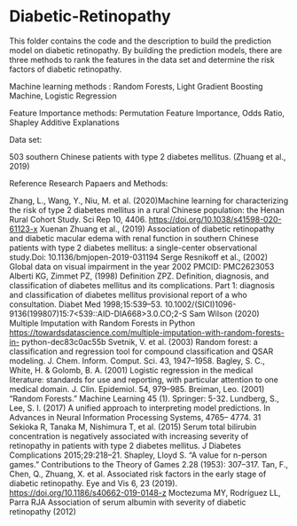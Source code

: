 # Diabetic-Retinopathy

This folder contains the code and the description to build the prediction model on diabetic retinopathy. By building the prediction models, there are three methods to rank the features in the data set and determine the risk factors of diabetic retinopathy.

Machine learning methods : Random Forests, Light Gradient Boosting Machine, Logistic Regression

Feature Importance methods: Permutation Feature Importance, Odds Ratio, Shapley Additive Explanations

Data set:

503 southern Chinese patients with type 2 diabetes mellitus. (Zhuang et al., 2019)

Reference Research Papaers and Methods:


Zhang, L., Wang, Y., Niu, M. et al. (2020)Machine learning for characterizing the risk of type 2 diabetes mellitus in a rural Chinese population: the Henan Rural Cohort Study. Sci Rep 10, 4406. https://doi.org/10.1038/s41598-020-61123-x
Xuenan Zhuang et al., (2019) Association of diabetic retinopathy and diabetic macular edema with renal function in southern Chinese patients with type 2 diabetes mellitus: a single-center observational
study.Doi: 10.1136/bmjopen-2019-031194
Serge Resnikoff et al., (2002) Global data on visual impairment in the year 2002
PMCID: PMC2623053
Alberti KG, Zimmet PZ, (1998) Definition ZPZ. Definition, diagnosis, and classification of diabetes mellitus and its complications. Part 1: diagnosis and classification of diabetes mellitus provisional report of a who consultation. Diabet Med 1998;15:539–53. 10.1002/(SICI)1096- 9136(199807)15:7<539::AID-DIA668>3.0.CO;2-S
Sam Wilson (2020) Multiple Imputation with Random Forests in Python https://towardsdatascience.com/multiple-imputation-with-random-forests-in- python-dec83c0ac55b
Svetnik, V. et al. (2003) Random forest: a classification and regression tool for compound classification and QSAR modeling. J. Chem. Inform. Comput. Sci. 43, 1947–1958.
Bagley, S. C., White, H. & Golomb, B. A. (2001) Logistic regression in the medical literature: standards for use and reporting, with particular attention to one medical domain. J. Clin. Epidemiol. 54, 979–985.
Breiman, Leo. (2001) “Random Forests.” Machine Learning 45 (1). Springer: 5-32.
Lundberg, S., Lee, S. I. (2017) A unified approach to interpreting model predictions. In Advances in Neural Information Processing Systems, 4765– 4774.
31
Sekioka R, Tanaka M, Nishimura T, et al. (2015) Serum total bilirubin concentration is negatively associated with increasing severity of retinopathy in patients with type 2 diabetes mellitus. J Diabetes Complications 2015;29:218–21.
Shapley, Lloyd S. “A value for n-person games.” Contributions to the Theory of Games 2.28 (1953): 307–317.
Tan, F., Chen, Q., Zhuang, X. et al. Associated risk factors in the early stage of diabetic retinopathy. Eye and Vis 6, 23 (2019). https://doi.org/10.1186/s40662-019-0148-z
Moctezuma MY, Rodríguez LL, Parra RJA Association of serum albumin with severity of diabetic retinopathy (2012)
